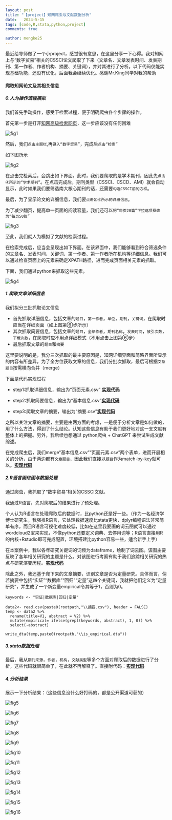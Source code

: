 ```yaml
---
layout: post
title: "【project】知网爬虫与文献数据分析"
date:   2024-5-15
tags: [code,R,stata,python,project]
comments: true

author: mengke25
---
```


最近给导师做了一个小project，感觉很有意思，在这里分享一下心得。我对知网上与“数字贸易”相关的CSSCI论文爬取了下来（文章名、文章发表时间、发表期刊、第一作者、作者机构、摘要、关键词），并对其进行了分析。以下代码仅能实现基础功能，还没有优化，后面我会继续优化。感谢Mr.King同学对我的帮助

<!-- more -->

#### 爬取知网论文及其相关信息

##### 0.人为操作流程模拟

我们首先手动操作，感受下检索过程，便于明确爬虫各个步骤的操作。

首先第一步是打开[知网高级检索网页](https://kns.cnki.net/kns8/AdvSearch?dbcode=CFLS)，这一步应该没有任何困难

![fig1](https://mengke25.github.io/images/lrspider0517/f1.png)

然后，我们`点击主题栏`,再`键入“数字贸易”`，完成后`点击“检索”`

如下图所示

![fig2](https://mengke25.github.io/images/lrspider0517/f2.png)

在点击完检索后，会跳出如下界面。此时，我们要爬取的是学术期刊，因此先`点击④所示的“学术期刊”`。在点击完成后，期刊类型（CSSCI、CSCD、AMI）就会自动显示，此时如果我们要筛选南大核心期刊的话，还需要`勾选CSSCI前的方框`。

最后，为了显示论文的详细信息，我们要`点击如⑥所示的详细信息`。

为了减少翻页，提高单一页面的阅读容量，我们还可以`把“每页20篇”下拉选项框改为“每页50篇”`



![fig3](https://mengke25.github.io/images/lrspider0517/f3.png)



至此，我们就人为模拟了文献的检索过程。

在检索完成后，应当会呈现出如下界面。在该界面中，我们能够看到符合筛选条件的文章名、发表时间、关键词、第一作者、第一作者所在机构等详细信息。我们可以通过检查页面上的元素来确定XPATH路径，进而完成页面相关元素的抓取。

下面，我们通过python来抓取这些元素。

![fig4](https://mengke25.github.io/images/lrspider0517/f4.png)



##### 1.爬取文章详细信息

我们拟分三批抓取论文信息

* 首先抓取详细信息，包括文章的`题目`，`第一作者`，`单位`，`期刊`，`关键词`，在爬取时应当在详细页面（如上图第⑥步所示）
* 其次抓取简要信息，包括文章的`题目`，`全部作者`，`期刊名称`，`发表时间`，`被引次数`，`下载次数`，在爬取时应不用点详细模式（不用点击上图第⑥步）
* 最后抓取文章的`题目`和`摘要`

这里要说明的是，我分三次抓取的最主要原因是，知网详细界面和简略界面所显示的内容有所差异，为了全方位获取文章的信息，我们分批次抓取，最后可根据`文章题目`按需横向合并（merge）



下面是代码实现过程

* step1:抓取详细信息，输出为“页面元素.csv” [**实现代码**](https://github.com/mengke25/cnkiLRspider/blob/main/scratch.py)

* step2:抓取简要信息，输出为“基本信息.csv”[**实现代码**](https://github.com/mengke25/cnkiLRspider/blob/main/scratch2.py)

* step3:爬取文章的摘要，输出为“摘要.csv”[**实现代码**](https://github.com/mengke25/cnkiLRspider/blob/main/scratch3.py)

之所以关注文章的摘要，主要是由两方面的考虑，一是便于分析文章是如何做的，用了什么方法，得到了什么结论。认知这些信息有助于我们更好地对这一支文献有整体上的把握。另外，我后续也想通过 python爬虫 + ChatGPT 来尝试生成文献综述。

在完成爬虫后，我们merge“基本信息.csv”“页面元素.csv”两个表单，进而开展相关的分析，由于两边都有`文章题目`，因此我们直接以`题目`作为match-by-key就可以。[**实现代码**](https://github.com/mengke25/cnkiLRspider/blob/main/merge_file.py)



##### 2.R语言画绘图与数据处理

通过爬虫，我抓取了“数字贸易”相关的CSSCI文献。

我通过R语言，先对爬取后的结果进行了预处理。

个人认为R语言在处理爬取后的数据时，比python还是好一些。（作为一名经济学博士研究生，我强推R语言，它处理数据速度比stata更快，dplyr编程语法非常简单有序，而且R语言可视化难度较低，比如在这里我要画的词云图就可以通过wordcloud2宝来实现，不像python还要定义词典、去停用词等；R语言直接用R的内核+Rstudio即可完成配置，环境搭建比python容易一些，适合新手上手）

在本案例中，我以各年研究关键词的词频为dataframe，绘制了词云图。该图主要反映了各年相关研究的主题是什么。对该图进行考察有助于我们追踪相关研究的热点与研究演变历程。[**实现代码**](https://github.com/mengke25/cnkiLRspider/blob/main/dataanalyse.R)

除此之外，我还基于爬下来的文章摘要，识别文章是否为定量研究。具体而言，倘若摘要中包括“实证”“数据库”“回归”“定量”这四个关键词，我就把他们定义为“定量研究”，并生成了一个新变量empirical令其等于1，否则为0。



```
keywords <- "实证|数据库|回归|定量"

data2<- read.csv(paste0(rootpath,"\\摘要.csv"), header = FALSE)
temp <- data2 %>%
  rename(title=V1, abstract = V2) %>%
  mutate(empirical= ifelse(grepl(keywords, abstract), 1, 0)) %>%
  select(-abstract) 

write_dta(temp,paste0(rootpath,"\\is_empirical.dta"))
```



##### 3.stata数据处理

最后，我从`期刊来源`，`作者`，`机构`，`文献类型`等多个方面对爬取后的数据进行了分析，这些代码就很简单了，在此就不再解释了。直接附代码：[**实现代码**](https://github.com/mengke25/cnkiLRspider/blob/main/dataanalyse.do)

##### 4.分析结果

展示一下分析结果：（这些信息没什么好打码的，都是公开渠道可获的）

![fig5](https://mengke25.github.io/images/lrspider0517/f5.png)

![fig6](https://mengke25.github.io/images/lrspider0517/f6.png)

![fig7](https://mengke25.github.io/images/lrspider0517/f7.png)

![fig8](https://mengke25.github.io/images/lrspider0517/f8.png)

![fig9](https://mengke25.github.io/images/lrspider0517/f9.png)

![fig10](https://mengke25.github.io/images/lrspider0517/f10.png)

![fig11](https://mengke25.github.io/images/lrspider0517/f11.png)

![fig12](https://mengke25.github.io/images/lrspider0517/f12.png)

![fig13](https://mengke25.github.io/images/lrspider0517/f13.png)

![fig14](https://mengke25.github.io/images/lrspider0517/f14.png)

![fig15](https://mengke25.github.io/images/lrspider0517/f15.png)

![fig16](https://mengke25.github.io/images/lrspider0517/f16.png)
